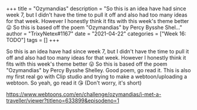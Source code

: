 +++
title = "Ozymandias"
description = "So this is an idea have had since week 7, but I didn't have the time to pull it off and also had too many ideas for that week. However I honestly think it fits with this week's theme better 😛 So this is based off the poem \"Ozymandias\" by Percy Bysshe Shel..."
author = "TrixyNetex#1167"
date = "2021-04-22"
categories = ["Week 16: TODO"]
tags = []
+++

So this is an idea have had since week 7, but I didn't have the time to pull it off and also had too many ideas for that week. However I honestly think it fits with this week's theme better 😛
So this is based off the poem "Ozymandias" by Percy Bysshe Shelley. Good poem, go read it. This is also my first real go with Clip studio and trying to make a webtoon/uploading a webtoon.
So yeah, go read it 😘
(Don't worry, it's short)

https://www.webtoons.com/en/challenge/ozymandias/i-met-a-traveller/viewer?titleno=633899&episodeno=1
